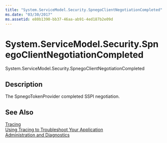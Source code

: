 ```yaml
---
title: "System.ServiceModel.Security.SpnegoClientNegotiationCompleted"
ms.date: "03/30/2017"
ms.assetid: e80b1390-bb37-46aa-ab91-4ed187b2e09d
---
```

# System.ServiceModel.Security.SpnegoClientNegotiationCompleted
System.ServiceModel.Security.SpnegoClientNegotiationCompleted  
  
## Description  
 The SpnegoTokenProvider completed SSPI negotiation.  
  
## See Also  
 [Tracing](../../../../../docs/framework/wcf/diagnostics/tracing/index.md)  
 [Using Tracing to Troubleshoot Your Application](../../../../../docs/framework/wcf/diagnostics/tracing/using-tracing-to-troubleshoot-your-application.md)  
 [Administration and Diagnostics](../../../../../docs/framework/wcf/diagnostics/index.md)
